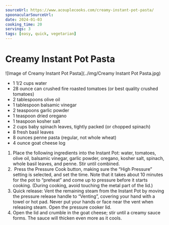 ```yaml
---
sourceUrl: https://www.acouplecooks.com/creamy-instant-pot-pasta/
spoonacularSourceUrl: 
date: 2024-01-03
cooking_time: 20
servings: 3
tags: [easy, quick, vegetarian]
---
```

# Creamy Instant Pot Pasta

![Image of Creamy Instant Pot Pasta](../img/Creamy Instant Pot Pasta.jpg)


- 1 1/2 cups water
- 28 ounce can crushed fire roasted tomatoes (or best quality crushed tomatoes)
- 2 tablespoons olive oil
- 1 tablespoon balsamic vinegar
- 2 teaspoons garlic powder
- 1 teaspoon dried oregano
- 1 teaspoon kosher salt
- 2 cups baby spinach leaves, tightly packed (or chopped spinach)
- 8 fresh basil leaves
- 8 ounces penne pasta (regular, not whole wheat)
- 4 ounce goat cheese log


1. Place the following ingredients into the Instant Pot: water, tomatoes, olive oil, balsamic vinegar, garlic powder, oregano, kosher salt, spinach, whole basil leaves, and penne. Stir until combined.
2.  Press the Pressure Cook button, making sure the “High Pressure” setting is selected, and set the time. Note that it takes about 10 minutes for the pot to “preheat” and come up to pressure before it starts cooking. (During cooking, avoid touching the metal part of the lid.)
3. Quick release: Vent the remaining steam from the Instant Pot by moving the pressure release handle to “Venting”, covering your hand with a towel or hot pad. Never put your hands or face near the vent when releasing steam. Open the pressure cooker lid.
4. Open the lid and crumble in the goat cheese; stir until a creamy sauce forms. The sauce will thicken even more as it cools.
